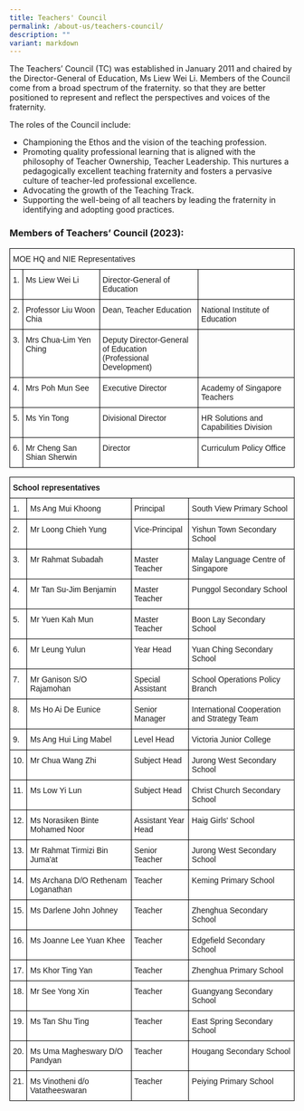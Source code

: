 ```yaml
---
title: Teachers' Council
permalink: /about-us/teachers-council/
description: ""
variant: markdown
---
```

The Teachers’ Council (TC) was established in January 2011 and chaired by the Director-General of Education, Ms Liew Wei Li. Members of the Council come from a broad spectrum of the fraternity. so that they are better positioned to represent and reflect the perspectives and voices of the fraternity.

The roles of the Council include:

*   Championing the Ethos and the vision of the teaching profession.
*   Promoting quality professional learning that is aligned with the philosophy of Teacher Ownership, Teacher Leadership. This nurtures a pedagogically excellent teaching fraternity and fosters a pervasive culture of teacher-led professional excellence.
*   Advocating the growth of the Teaching Track.
*   Supporting the well-being of all teachers by leading the fraternity in identifying and adopting good practices.

### Members of Teachers’ Council (2023):

<style type="text/css">
.tg  {border-collapse:collapse;border-spacing:0;}
.tg td{border-color:black;border-style:solid;border-width:1px;font-family:Arial, sans-serif;font-size:14px;
  overflow:hidden;padding:10px 5px;word-break:normal;}
.tg th{border-color:black;border-style:solid;border-width:1px;font-family:Arial, sans-serif;font-size:14px;
  font-weight:normal;overflow:hidden;padding:10px 5px;word-break:normal;}
.tg .tg-0lax{text-align:left;vertical-align:top}
.tg .tg-ktyi{background-color:#FFF;text-align:left;vertical-align:top}
</style>
<table class="tg">
<thead>
  <tr>
    <th class="tg-0lax" colspan="4">MOE HQ and NIE Representatives</th>
  </tr>
</thead>
<tbody>
  <tr>
    <td class="tg-ktyi">1.  </td>
    <td class="tg-ktyi">Ms Liew Wei Li </td>
    <td class="tg-ktyi">Director-General of Education</td>
    <td class="tg-ktyi"> </td>
  </tr>
  <tr>
    <td class="tg-ktyi">2.  </td>
    <td class="tg-ktyi">Professor Liu Woon Chia</td>
    <td class="tg-ktyi">Dean, Teacher Education  </td>
    <td class="tg-ktyi">National Institute of Education</td>
  </tr>
  <tr>
    <td class="tg-ktyi">3.  </td>
    <td class="tg-ktyi">Mrs Chua-Lim Yen Ching </td>
    <td class="tg-ktyi">Deputy Director-General of Education<br>(Professional Development) </td>
    <td class="tg-zr06"> </td>
  </tr>
  <tr>
    <td class="tg-ktyi">4.  </td>
    <td class="tg-ktyi">Mrs Poh Mun See </td>
    <td class="tg-ktyi">Executive Director </td>
    <td class="tg-ktyi">Academy of Singapore Teachers </td>
  </tr>
  <tr>
    <td class="tg-ktyi">5. </td>
    <td class="tg-ktyi">Ms Yin Tong</td>
    <td class="tg-ktyi">Divisional Director </td>
    <td class="tg-ktyi">HR Solutions and Capabilities Division </td>
  </tr>
  <tr>
    <td class="tg-ktyi">6.  </td>
    <td class="tg-ktyi">Mr Cheng San Shian Sherwin</td>
    <td class="tg-ktyi">Director </td>
    <td class="tg-ktyi">Curriculum Policy Office</td>
  </tr>
</tbody>
</table>

<style type="text/css">
.tg  {border-collapse:collapse;border-spacing:0;}
.tg td{border-color:black;border-style:solid;border-width:1px;font-family:Arial, sans-serif;font-size:14px;
  overflow:hidden;padding:10px 5px;word-break:normal;}
.tg th{border-color:black;border-style:solid;border-width:1px;font-family:Arial, sans-serif;font-size:14px;
  font-weight:normal;overflow:hidden;padding:10px 5px;word-break:normal;}
.tg .tg-0lax{text-align:left;vertical-align:top}
.tg .tg-ktyi{background-color:#FFF;text-align:left;vertical-align:top}
</style>
<table class="tg">
<thead>
  <tr>
    <th class="tg-0lax" colspan="4"><span style="font-weight:bold">School representatives</span></th>
  </tr>
</thead>
<tbody>
  <tr>
    <td class="tg-ktyi">1.  </td>
    <td class="tg-ktyi">Ms Ang Mui Khoong </td>
    <td class="tg-ktyi">Principal </td>
    <td class="tg-ktyi">South View Primary School   </td>
  </tr>
  <tr>
    <td class="tg-ktyi">2.</td>
    <td class="tg-ktyi">Mr Loong Chieh Yung </td>
    <td class="tg-ktyi">Vice-Principal </td>
    <td class="tg-ktyi">Yishun Town Secondary School </td>
  </tr>
  <tr>
    <td class="tg-ktyi">3.</td>
    <td class="tg-ktyi">Mr Rahmat Subadah </td>
    <td class="tg-ktyi">Master Teacher </td>
    <td class="tg-ktyi">Malay Language Centre of Singapore</td>
  </tr>
  <tr>
    <td class="tg-ktyi">4.</td>
    <td class="tg-ktyi">Mr Tan Su-Jim Benjamin </td>
    <td class="tg-ktyi">Master Teacher</td>
    <td class="tg-ktyi">Punggol Secondary School</td>
  </tr>
  <tr>
    <td class="tg-ktyi">5.</td>
    <td class="tg-ktyi">Mr Yuen Kah Mun </td>
    <td class="tg-ktyi">Master Teacher </td>
    <td class="tg-ktyi">Boon Lay Secondary School </td>
  </tr>
  <tr>
    <td class="tg-ktyi">6. </td>
    <td class="tg-ktyi">Mr Leung Yulun </td>
    <td class="tg-ktyi">Year Head </td>
    <td class="tg-ktyi">Yuan Ching Secondary School </td>
  </tr>
  <tr>
    <td class="tg-ktyi">7.</td>
    <td class="tg-ktyi">Mr Ganison S/O Rajamohan </td>
    <td class="tg-ktyi">Special Assistant </td>
    <td class="tg-ktyi">School Operations Policy Branch </td>
  </tr>
  <tr>
    <td class="tg-ktyi">8.</td>
    <td class="tg-ktyi">Ms Ho Ai De Eunice </td>
    <td class="tg-ktyi">Senior Manager</td>
    <td class="tg-ktyi">International Cooperation and Strategy Team </td>
  </tr>
  <tr>
    <td class="tg-ktyi">9.</td>
    <td class="tg-ktyi">Ms Ang Hui Ling Mabel </td>
    <td class="tg-ktyi">Level Head </td>
    <td class="tg-ktyi">Victoria Junior College </td>
  </tr>
  <tr>
    <td class="tg-ktyi">10. </td>
    <td class="tg-ktyi">Mr Chua Wang Zhi </td>
    <td class="tg-ktyi">Subject Head </td>
    <td class="tg-ktyi">Jurong West Secondary School </td>
  </tr>
	  <tr>
    <td class="tg-ktyi">11. </td>
    <td class="tg-ktyi">Ms Low Yi Lun </td>
    <td class="tg-ktyi">Subject Head </td>
    <td class="tg-ktyi">Christ Church Secondary School </td>
  </tr>
	  <tr>
    <td class="tg-ktyi">12. </td>
    <td class="tg-ktyi">Ms Norasiken Binte Mohamed Noor </td>
    <td class="tg-ktyi">Assistant Year Head </td>
    <td class="tg-ktyi">Haig Girls' School </td>
  </tr>
	  <tr>
    <td class="tg-ktyi">13. </td>
    <td class="tg-ktyi">Mr Rahmat Tirmizi Bin Juma'at </td>
    <td class="tg-ktyi">Senior Teacher </td>
    <td class="tg-ktyi">Jurong West Secondary School </td>
  </tr>
	  <tr>
    <td class="tg-ktyi">14. </td>
    <td class="tg-ktyi">Ms Archana D/O Rethenam Loganathan </td>
    <td class="tg-ktyi">Teacher </td>
    <td class="tg-ktyi">Keming Primary School </td>
  </tr>
	  <tr>
    <td class="tg-ktyi">15. </td>
    <td class="tg-ktyi">Ms Darlene John Johney </td>
    <td class="tg-ktyi">Teacher </td>
    <td class="tg-ktyi">Zhenghua Secondary School </td>
  </tr>
	  <tr>
    <td class="tg-ktyi">16. </td>
    <td class="tg-ktyi">Ms Joanne Lee Yuan Khee </td>
    <td class="tg-ktyi">Teacher </td>
    <td class="tg-ktyi">Edgefield Secondary School </td>
  </tr>
	  <tr>
    <td class="tg-ktyi">17. </td>
    <td class="tg-ktyi">Ms Khor Ting Yan </td>
    <td class="tg-ktyi">Teacher </td>
    <td class="tg-ktyi">Zhenghua Primary School </td>
  </tr>
	  <tr>
    <td class="tg-ktyi">18. </td>
    <td class="tg-ktyi">Mr See Yong Xin </td>
    <td class="tg-ktyi">Teacher </td>
    <td class="tg-ktyi">Guangyang Secondary School </td>
  </tr>
	  <tr>
    <td class="tg-ktyi">19. </td>
    <td class="tg-ktyi">Ms Tan Shu Ting </td>
    <td class="tg-ktyi">Teacher </td>
    <td class="tg-ktyi">East Spring Secondary School </td>
  </tr>
	  <tr>
    <td class="tg-ktyi">20. </td>
    <td class="tg-ktyi">Ms Uma Magheswary D/O Pandyan</td>
    <td class="tg-ktyi">Teacher </td>
    <td class="tg-ktyi">Hougang Secondary School </td>
  </tr>
	  <tr>
    <td class="tg-ktyi">21. </td>
    <td class="tg-ktyi">Ms Vinotheni d/o Vatatheeswaran </td>
    <td class="tg-ktyi">Teacher </td>
    <td class="tg-ktyi">Peiying Primary School </td>
  </tr>
</tbody>
</table>